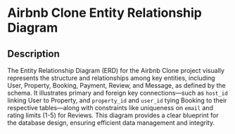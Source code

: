 # Airbnb Clone Entity Relationship Diagram

## Description
The Entity Relationship Diagram (ERD) for the Airbnb Clone project visually represents the structure and relationships among key entities, including User, Property, Booking, Payment, Review, and Message, as defined by the schema. It illustrates primary and foreign key connections—such as `host_id` linking User to Property, and `property_id` and `user_id` tying Booking to their respective tables—along with constraints like uniqueness on `email` and rating limits (1-5) for Reviews. This diagram provides a clear blueprint for the database design, ensuring efficient data management and integrity.